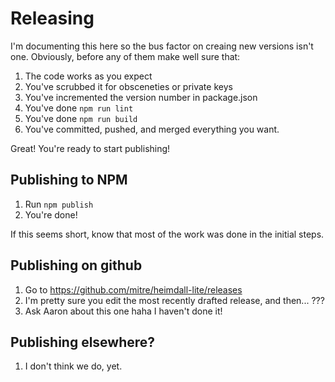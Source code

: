 # Releasing

I'm documenting this here so the bus factor on creaing new versions isn't one.
Obviously, before any of them make well sure that:

1. The code works as you expect
2. You've scrubbed it for obsceneties or private keys
3. You've incremented the version number in package.json
4. You've done `npm run lint`
5. You've done `npm run build`
6. You've committed, pushed, and merged everything you want.

Great! You're ready to start publishing!

## Publishing to NPM

1. Run `npm publish`
2. You're done!

If this seems short, know that most of the work was done in the initial steps.

## Publishing on github

1. Go to https://github.com/mitre/heimdall-lite/releases
2. I'm pretty sure you edit the most recently drafted release, and then... ???
3. Ask Aaron about this one haha I haven't done it!

## Publishing elsewhere?

1. I don't think we do, yet.
